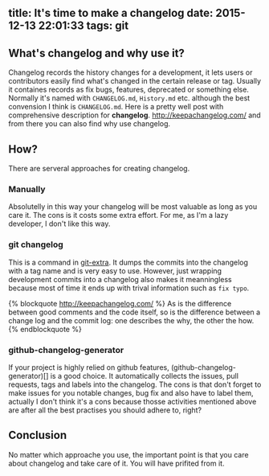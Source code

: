 title: It's time to make a changelog
date: 2015-12-13 22:01:33
tags: git
---

## What's changelog and why use it?
Changelog records the history changes for a development, it lets users or contributors easily find what's changed in the certain release or tag.
Usually it containes records as fix bugs, features, deprecated or something else. Normally it's named with `CHANGELOG.md`, `History.md` etc. although the best convension I think is `CHANGELOG.md`.
Here is a pretty well post with comprehensive description for **changelog**. http://keepachangelog.com/ and from there you can also find why use changelog.
<!-- more -->  

## How? 
There are serveral approaches for creating changelog.

### Manually 
Absolutelly in this way your changelog will be most valuable as long as you care it. The cons is it costs some extra effort. For me, as I'm a lazy developer, I don't like this way.

### git changelog
This is a command in [git-extra](https://github.com/tj/git-extras/blob/master/Commands.md#git-changelog). It dumps the commits into the changelog with a tag name and is very easy to use. However, just wrapping development commits into a changelog also makes it meanningless because most of time it ends up with trival information such as `fix typo`. 

{% blockquote http://keepachangelog.com/ %}
As is the difference between good comments and the code itself, so is the difference between a change log and the commit log: one describes the why, the other the how.
{% endblockquote %}

### github-changelog-generator
If your project is highly relied on github features, (github-changelog-generator)[] is a good choice. It automatically collects the issues, pull requests, tags and labels 
into the changelog. The cons is that don't forget to make issues for you notable changes, bug fix and also have to label them, actually I don't think it's a cons because
thosse activities mentioned above are after all the best practises you should adhere to, right?

## Conclusion
No matter which approache you use, the important point is that you care about changelog and take care of it. You will have prifited from it.


